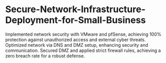 # Secure-Network-Infrastructure-Deployment-for-Small-Business

Implemented network security with VMware and pfSense, achieving 100% protection against unauthorized access and external cyber threats.
Optimized network via DNS and DMZ setup, enhancing security and communication.
Secured DMZ and applied strict firewall rules, achieving a zero breach rate for a robust defense.
